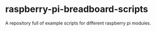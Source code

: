 # raspberry-pi-breadboard-scripts
A repository full of example scripts for different raspberry pi modules.
